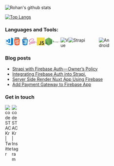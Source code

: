 ![Rohan's github stats](https://github-readme-stats.vercel.app/api?username=lambrohan&show_icons=true&theme=vue)

[![Top Langs](https://github-readme-stats.vercel.app/api/top-langs/?username=lambrohan&hide=css&layout=compact&theme=vue)](https://github.com/anuraghazra/github-readme-stats)

### Languages and Tools:

<img align="left" alt="Visual Studio Code" width="26px" src="https://raw.githubusercontent.com/github/explore/80688e429a7d4ef2fca1e82350fe8e3517d3494d/topics/visual-studio-code/visual-studio-code.png" />
<img align="left" alt="HTML5" width="26px" src="https://raw.githubusercontent.com/github/explore/80688e429a7d4ef2fca1e82350fe8e3517d3494d/topics/html/html.png" />
<img align="left" alt="CSS3" width="26px" src="https://raw.githubusercontent.com/github/explore/80688e429a7d4ef2fca1e82350fe8e3517d3494d/topics/css/css.png"/>
<img align="left" alt="Sass" width="26px" src="https://raw.githubusercontent.com/github/explore/80688e429a7d4ef2fca1e82350fe8e3517d3494d/topics/sass/sass.png"/>
<img align="left" alt="JavaScript" width="26px" src="https://raw.githubusercontent.com/github/explore/80688e429a7d4ef2fca1e82350fe8e3517d3494d/topics/javascript/javascript.png" />
<img align="left" alt="Node.js" width="26px" src="https://raw.githubusercontent.com/github/explore/80688e429a7d4ef2fca1e82350fe8e3517d3494d/topics/nodejs/nodejs.png" />
<img align="left" alt="MongoDB" width="26px" src="https://raw.githubusercontent.com/github/explore/80688e429a7d4ef2fca1e82350fe8e3517d3494d/topics/mongodb/mongodb.png" />
<img align="left" alt="Vue" width="26px" src="https://camo.githubusercontent.com/728ce9f78c3139e76fa69925ad7cc502e32795d2/68747470733a2f2f7675656a732e6f72672f696d616765732f6c6f676f2e706e67" />
<img align="left" alt="Strapi" width="100px" src="https://camo.githubusercontent.com/036eafcd664e7647a2615e5059dcc4e51e54a868/68747470733a2f2f7374726170692e696f2f6173736574732f7374726170692d6c6f676f2d6461726b2e737667" />
<img align="left" alt="Android" width="36px" src="https://developer.android.com/images/brand/Android_Robot.png" />

<br />
<br />

### Blog posts

<!-- BLOG-POST-LIST:START -->
- [Strapi with Firebase Auth — Owner’s Policy](https://medium.com/@lambrohan/strapi-with-firebase-auth-owners-policy-f346a0457ffb?source=rss-3eb078e06993------2)
- [Integrating Firebase Auth into Strapi.](https://medium.com/@lambrohan/integrating-firebase-auth-into-strapi-9ed106ce8dee?source=rss-3eb078e06993------2)
- [Server Side Render Nuxt App Using Firebase](https://medium.com/@lambrohan/server-side-render-nuxt-app-using-firebase-da547f59105d?source=rss-3eb078e06993------2)
- [Add Payment Gateway to Firebase App](https://medium.com/@lambrohan/add-payment-gateway-to-firebase-app-fd87cb257b3?source=rss-3eb078e06993------2)
<!-- BLOG-POST-LIST:END -->

### Get in touch

[<img align="left" alt="codeSTACKr | Twitter" width="22px" src="https://cdn.jsdelivr.net/npm/simple-icons@v3/icons/twitter.svg" />][twitter]

[<img align="left" alt="codeSTACKr | Instagram" width="22px" src="https://cdn.jsdelivr.net/npm/simple-icons@v3/icons/instagram.svg" />][instagram]

[instagram]: https://instagram.com/the_nacromancer
[twitter]: https://twitter.com/lambrohan
